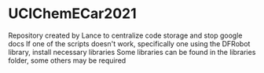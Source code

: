 # UCIChemECar2021
Repository created by Lance to centralize code storage and stop google docs
If one of the scripts doesn't work, specifically one using the DFRobot library, install necessary libraries
Some libraries can be found in the libraries folder, some others may be required
